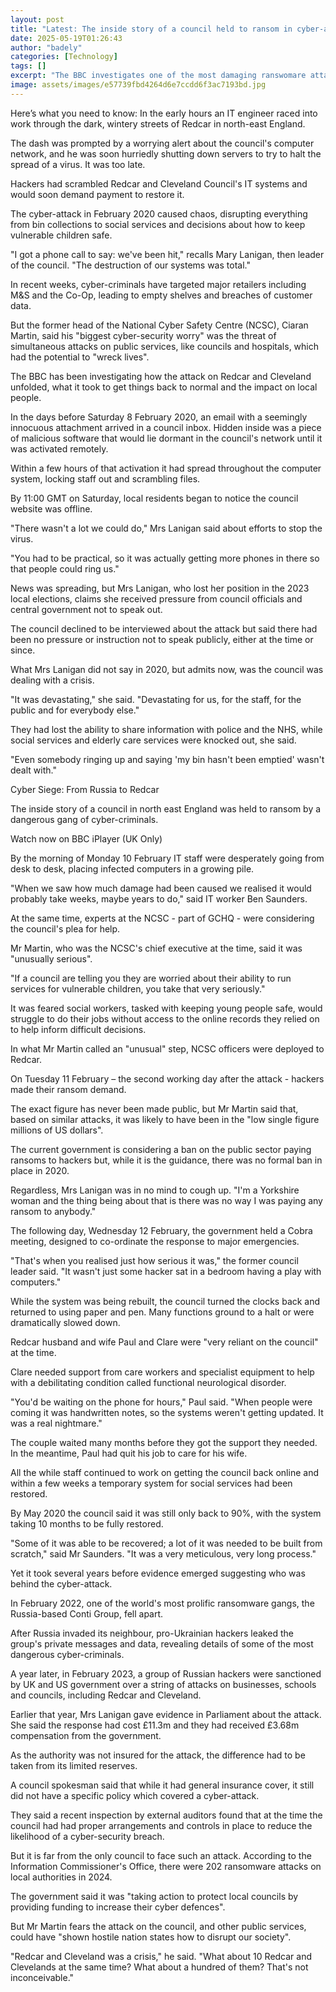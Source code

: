 ```yaml
---
layout: post
title: "Latest: The inside story of a council held to ransom in cyber-attack"
date: 2025-05-19T01:26:43
author: "badely"
categories: [Technology]
tags: []
excerpt: "The BBC investigates one of the most damaging ranswomare attacks on a UK local council."
image: assets/images/e57739fbd4264d6e7ccdd6f3ac7193bd.jpg
---
```


Here’s what you need to know: In the early hours an IT engineer raced into work through the dark, wintery streets of Redcar in north-east England.

The dash was prompted by a worrying alert about the council's computer network, and he was soon hurriedly shutting down servers to try to halt the spread of a virus. It was too late.

Hackers had scrambled Redcar and Cleveland Council's IT systems and would soon demand payment to restore it.

The cyber-attack in February 2020 caused chaos, disrupting everything from bin collections to social services and decisions about how to keep vulnerable children safe.

"I got a phone call to say: we've been hit," recalls Mary Lanigan, then leader of the council. "The destruction of our systems was total."

In recent weeks, cyber-criminals have targeted major retailers including M&S and the Co-Op, leading to empty shelves and breaches of customer data.

But the former head of the National Cyber Safety Centre (NCSC), Ciaran Martin, said his "biggest cyber-security worry" was the threat of simultaneous attacks on public services, like councils and hospitals, which had the potential to "wreck lives".

The BBC has been investigating how the attack on Redcar and Cleveland unfolded, what it took to get things back to normal and the impact on local people.

In the days before Saturday 8 February 2020, an email with a seemingly innocuous attachment arrived in a council inbox. Hidden inside was a piece of malicious software that would lie dormant in the council's network until it was activated remotely.

Within a few hours of that activation it had spread throughout the computer system, locking staff out and scrambling files.

By 11:00 GMT on Saturday, local residents began to notice the council website was offline.

"There wasn't a lot we could do," Mrs Lanigan said about efforts to stop the virus.

"You had to be practical, so it was actually getting more phones in there so that people could ring us."

News was spreading, but Mrs Lanigan, who lost her position in the 2023 local elections, claims she received pressure from council officials and central government not to speak out.

The council declined to be interviewed about the attack but said there had been no pressure or instruction not to speak publicly, either at the time or since.

What Mrs Lanigan did not say in 2020, but admits now, was the council was dealing with a crisis.

"It was devastating," she said. "Devastating for us, for the staff, for the public and for everybody else."

They had lost the ability to share information with police and the NHS, while social services and elderly care services were knocked out, she said.

"Even somebody ringing up and saying 'my bin hasn't been emptied' wasn't dealt with."

Cyber Siege: From Russia to Redcar

The inside story of a council in north east England was held to ransom by a dangerous gang of cyber-criminals.

Watch now on BBC iPlayer (UK Only)

By the morning of Monday 10 February IT staff were desperately going from desk to desk, placing infected computers in a growing pile.

"When we saw how much damage had been caused we realised it would probably take weeks, maybe years to do," said IT worker Ben Saunders.

At the same time, experts at the NCSC - part of GCHQ - were considering the council's plea for help.

Mr Martin, who was the NCSC's chief executive at the time, said it was "unusually serious".

"If a council are telling you they are worried about their ability to run services for vulnerable children, you take that very seriously."

It was feared social workers, tasked with keeping young people safe, would struggle to do their jobs without access to the online records they relied on to help inform difficult decisions.

In what Mr Martin called an "unusual" step, NCSC officers were deployed to Redcar.

On Tuesday 11 February – the second working day after the attack - hackers made their ransom demand.

The exact figure has never been made public, but Mr Martin said that, based on similar attacks, it was likely to have been in the "low single figure millions of US dollars".

The current government is considering a ban on the public sector paying ransoms to hackers but, while it is the guidance, there was no formal ban in place in 2020.

Regardless, Mrs Lanigan was in no mind to cough up. "I'm a Yorkshire woman and the thing being about that is there was no way I was paying any ransom to anybody."

The following day, Wednesday 12 February, the government held a Cobra meeting, designed to co-ordinate the response to major emergencies.

"That's when you realised just how serious it was," the former council leader said. "It wasn't just some hacker sat in a bedroom having a play with computers."

While the system was being rebuilt, the council turned the clocks back and returned to using paper and pen. Many functions ground to a halt or were dramatically slowed down.

Redcar husband and wife Paul and Clare were "very reliant on the council" at the time.

Clare needed support from care workers and specialist equipment to help with a debilitating condition called functional neurological disorder.

"You'd be waiting on the phone for hours," Paul said. "When people were coming it was handwritten notes, so the systems weren't getting updated. It was a real nightmare."

The couple waited many months before they got the support they needed. In the meantime, Paul had quit his job to care for his wife.

All the while staff continued to work on getting the council back online and within a few weeks a temporary system for social services had been restored.

By May 2020 the council said it was still only back to 90%, with the system taking 10 months to be fully restored.

"Some of it was able to be recovered; a lot of it was needed to be built from scratch," said Mr Saunders. "It was a very meticulous, very long process."

Yet it took several years before evidence emerged suggesting who was behind the cyber-attack.

In February 2022, one of the world's most prolific ransomware gangs, the Russia-based Conti Group, fell apart. 

After Russia invaded its neighbour, pro-Ukrainian hackers leaked the group's private messages and data, revealing details of some of the most dangerous cyber-criminals.

A year later, in February 2023, a group of Russian hackers were sanctioned by UK and US government over a string of attacks on businesses, schools and councils, including Redcar and Cleveland.

Earlier that year, Mrs Lanigan gave evidence in Parliament about the attack. She said the response had cost £11.3m and they had received £3.68m compensation from the government.

As the authority was not insured for the attack, the difference had to be taken from its limited reserves.

A council spokesman said that while it had general insurance cover, it still did not have a specific policy which covered a cyber-attack.

They said a recent inspection by external auditors found that at the time the council had had proper arrangements and controls in place to reduce the likelihood of a cyber-security breach.

But it is far from the only council to face such an attack. According to the Information Commissioner's Office, there were 202 ransomware attacks on local authorities in 2024.

The government said it was "taking action to protect local councils by providing funding to increase their cyber defences".

But Mr Martin fears the attack on the council, and other public services, could have "shown hostile nation states how to disrupt our society".

"Redcar and Cleveland was a crisis," he said. "What about 10 Redcar and Clevelands at the same time? What about a hundred of them? That's not inconceivable."

